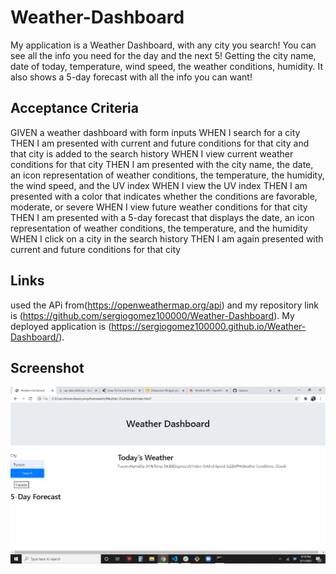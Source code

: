 # Weather-Dashboard
My application is a Weather Dashboard, with any city you search! You can see all the info you need for the day and the next 5! Getting the city name, date of today, temperature, wind speed, the weather conditions, humidity. It also shows a 5-day forecast with all the info you can want!

## Acceptance Criteria
GIVEN a weather dashboard with form inputs
WHEN I search for a city
THEN I am presented with current and future conditions for that city and that city is added to the search history
WHEN I view current weather conditions for that city
THEN I am presented with the city name, the date, an icon representation of weather conditions, the temperature, the humidity, the wind speed, and the UV index
WHEN I view the UV index
THEN I am presented with a color that indicates whether the conditions are favorable, moderate, or severe
WHEN I view future weather conditions for that city
THEN I am presented with a 5-day forecast that displays the date, an icon representation of weather conditions, the temperature, and the humidity
WHEN I click on a city in the search history
THEN I am again presented with current and future conditions for that city
## Links
used the APi from(https://openweathermap.org/api) and my repository link is (https://github.com/sergiogomez100000/Weather-Dashboard). My deployed application is (https://sergiogomez100000.github.io/Weather-Dashboard/).

## Screenshot
<img src="assests\images\Screenshot (46).png">